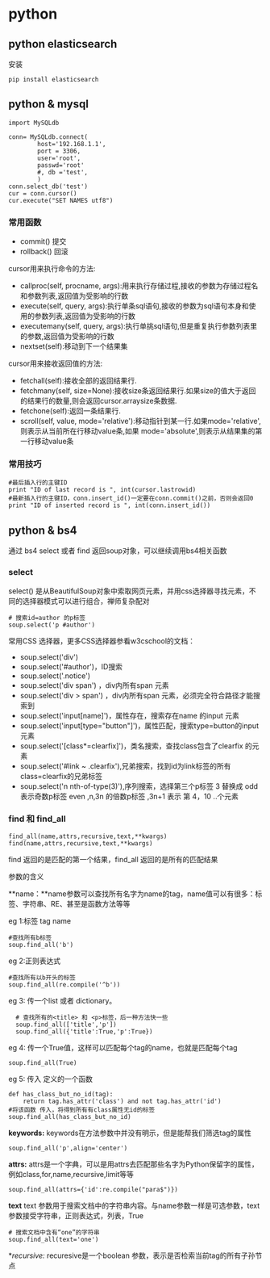 # python

## python elasticsearch

安装

    pip install elasticsearch

## python & mysql

    import MySQLdb

    conn= MySQLdb.connect(
            host='192.168.1.1',
            port = 3306,
            user='root',
            passwd='root'
            #, db ='test',
            )
    conn.select_db('test')
    cur = conn.cursor()
    cur.execute("SET NAMES utf8")

### 常用函数

- commit() 提交
- rollback() 回滚

cursor用来执行命令的方法:
- callproc(self, procname, args):用来执行存储过程,接收的参数为存储过程名和参数列表,返回值为受影响的行数
- execute(self, query, args):执行单条sql语句,接收的参数为sql语句本身和使用的参数列表,返回值为受影响的行数
- executemany(self, query, args):执行单挑sql语句,但是重复执行参数列表里的参数,返回值为受影响的行数
- nextset(self):移动到下一个结果集

cursor用来接收返回值的方法:
- fetchall(self):接收全部的返回结果行.
- fetchmany(self, size=None):接收size条返回结果行.如果size的值大于返回的结果行的数量,则会返回cursor.arraysize条数据.
- fetchone(self):返回一条结果行.
- scroll(self, value, mode='relative'):移动指针到某一行.如果mode='relative',则表示从当前所在行移动value条,如果 mode='absolute',则表示从结果集的第一行移动value条

### 常用技巧

    #最后插入行的主键ID
    print "ID of last record is ", int(cursor.lastrowid)
    #最新插入行的主键ID，conn.insert_id()一定要在conn.commit()之前，否则会返回0
    print "ID of inserted record is ", int(conn.insert_id())

## python & bs4

通过 bs4 select 或者 find 返回soup对象，可以继续调用bs4相关函数

### select

select() 是从BeautifulSoup对象中索取网页元素，并用css选择器寻找元素，不同的选择器模式可以进行组合，禅师复杂配对

    # 搜索id=author 的p标签
    soup.select('p #author')

常用CSS 选择器，更多CSS选择器参看w3cschool的文档：
  - soup.select('div')
  - soup.select('#author')，ID搜索
  - soup.select('.notice')
  - soup.select('div span') ，div内所有span 元素
  - soup.select('div > span') ，div内所有span 元素，必须完全符合路径才能搜索到
  - soup.select('input[name]')，属性存在，搜索存在name 的input 元素
  - soup.select('input[type="button"]')，属性匹配，搜索type=button的input元素
  - soup.select('[class*=clearfix]')，类名搜索，查找class包含了clearfix 的元素
  - soup.select('#link ~ .clearfix'),兄弟搜索，找到id为link标签的所有class=clearfix的兄弟标签
  - soup.select('n nth-of-type(3)'),序列搜索，选择第三个p标签 3 替换成 odd 表示奇数p标签 even ,n,3n 的倍数p标签 ,3n+1 表示 第 4，10 ..个元素


### find 和 find_all

    find_all(name,attrs,recursive,text,**kwargs)
    find(name,attrs,recursive,text,**kwargs)

find 返回的是匹配的第一个结果，find_all 返回的是所有的匹配结果

参数的含义

**name：**name参数可以查找所有名字为name的tag，name值可以有很多：标签、字符串、RE、甚至是函数方法等等

eg 1:标签 tag name

    #查找所有b标签
    soup.find_all('b')

eg 2:正则表达式

    #查找所有以b开头的标签
    soup.find_all(re.compile('^b'))

eg 3: 传一个list 或者 dictionary。

      # 查找所有的<title> 和 <p>标签，后一种方法快一些
      soup.find_all(['title','p'])
      soup.find_all({'title':True,'p':True})
eg 4: 传一个True值，这样可以匹配每个tag的name，也就是匹配每个tag

    soup.find_all(True)

eg 5: 传入 定义的一个函数

    def has_class_but_no_id(tag):
        return tag.has_attr('class') and not tag.has_attr('id')
    #将该函数 传入，将得到所有有class属性无id的标签
    soup.find_all(has_class_but_no_id)

**keywords:** keywords在方法参数中并没有明示，但是能帮我们筛选tag的属性

    soup.find_all('p',align='center')

**attrs:** attrs是一个字典，可以是用attrs去匹配那些名字为Python保留字的属性，例如class,for,name,recursive,limit等等

    soup.find_all(attrs={'id':re.compile("para$")})

**text** text 参数用于搜索文档中的字符串内容。与name参数一样是可选参数，text参数接受字符串，正则表达式，列表，True

    # 搜索文档中含有“one”的字符串
    soup.find_all(text='one')

**recursive:* recuresive是一个boolean 参数，表示是否检索当前tag的所有子孙节点
